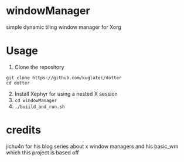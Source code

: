 # windowManager
simple dynamic tiling window manager for Xorg

# Usage
1. Clone the repository
```
git clone https://github.com/kuglatec/dotter
cd dotter
```
2. Install Xephyr for using a nested X session
3. ```cd windowManager```
4. ```./buiild_and_run.sh```

# credits
jichu4n for his blog series about x window managers and his basic_wm which this project is based off 

